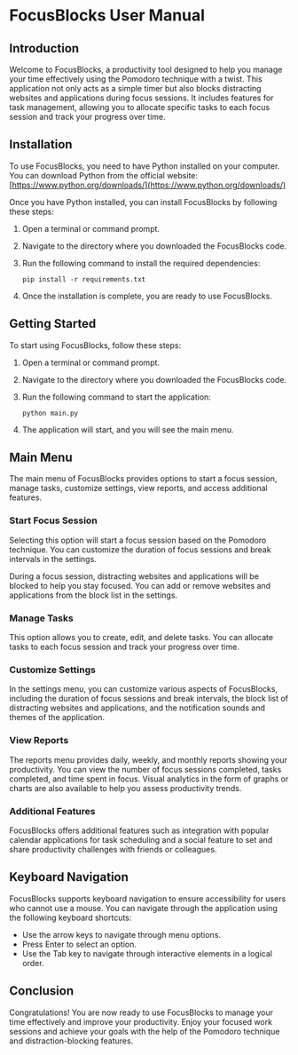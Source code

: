 # FocusBlocks User Manual

## Introduction

Welcome to FocusBlocks, a productivity tool designed to help you manage your time effectively using the Pomodoro technique with a twist. This application not only acts as a simple timer but also blocks distracting websites and applications during focus sessions. It includes features for task management, allowing you to allocate specific tasks to each focus session and track your progress over time.

## Installation

To use FocusBlocks, you need to have Python installed on your computer. You can download Python from the official website: [https://www.python.org/downloads/](https://www.python.org/downloads/)

Once you have Python installed, you can install FocusBlocks by following these steps:

1. Open a terminal or command prompt.
2. Navigate to the directory where you downloaded the FocusBlocks code.
3. Run the following command to install the required dependencies:

   ```
   pip install -r requirements.txt
   ```

4. Once the installation is complete, you are ready to use FocusBlocks.

## Getting Started

To start using FocusBlocks, follow these steps:

1. Open a terminal or command prompt.
2. Navigate to the directory where you downloaded the FocusBlocks code.
3. Run the following command to start the application:

   ```
   python main.py
   ```

4. The application will start, and you will see the main menu.

## Main Menu

The main menu of FocusBlocks provides options to start a focus session, manage tasks, customize settings, view reports, and access additional features.

### Start Focus Session

Selecting this option will start a focus session based on the Pomodoro technique. You can customize the duration of focus sessions and break intervals in the settings.

During a focus session, distracting websites and applications will be blocked to help you stay focused. You can add or remove websites and applications from the block list in the settings.

### Manage Tasks

This option allows you to create, edit, and delete tasks. You can allocate tasks to each focus session and track your progress over time.

### Customize Settings

In the settings menu, you can customize various aspects of FocusBlocks, including the duration of focus sessions and break intervals, the block list of distracting websites and applications, and the notification sounds and themes of the application.

### View Reports

The reports menu provides daily, weekly, and monthly reports showing your productivity. You can view the number of focus sessions completed, tasks completed, and time spent in focus. Visual analytics in the form of graphs or charts are also available to help you assess productivity trends.

### Additional Features

FocusBlocks offers additional features such as integration with popular calendar applications for task scheduling and a social feature to set and share productivity challenges with friends or colleagues.

## Keyboard Navigation

FocusBlocks supports keyboard navigation to ensure accessibility for users who cannot use a mouse. You can navigate through the application using the following keyboard shortcuts:

- Use the arrow keys to navigate through menu options.
- Press Enter to select an option.
- Use the Tab key to navigate through interactive elements in a logical order.

## Conclusion

Congratulations! You are now ready to use FocusBlocks to manage your time effectively and improve your productivity. Enjoy your focused work sessions and achieve your goals with the help of the Pomodoro technique and distraction-blocking features.